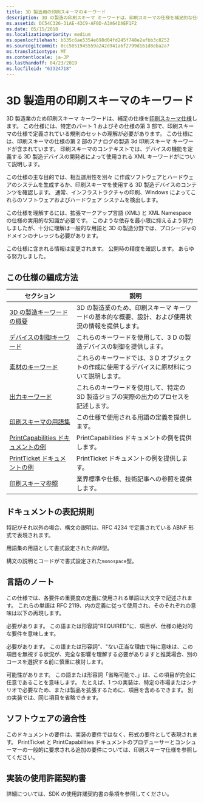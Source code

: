 ```yaml
---
title: 3D 製造用の印刷スキーマのキーワード
description: 3D の製造の印刷スキーマ キーワードは、印刷スキーマの仕様を補足的な仕様です。
ms.assetid: DC54C326-31AE-43C9-AF0D-A3A64DAEF1F2
ms.date: 05/15/2018
ms.localizationpriority: medium
ms.openlocfilehash: b535c6ae5354e698d04fd245f748e2afbb3c8252
ms.sourcegitcommit: 0cc5051945559a242d941a6f2799d161d8eba2a7
ms.translationtype: MT
ms.contentlocale: ja-JP
ms.lasthandoff: 04/23/2019
ms.locfileid: "63324718"
---
```

# <a name="print-schema-keywords-for-3d-manufacturing"></a>3D 製造用の印刷スキーマのキーワード


3D 製造業のため印刷スキーマ キーワードは、補足の仕様を[印刷スキーマ仕様](http://download.microsoft.com/download/d/e/c/deca6e6b-3e81-48e7-b7ef-6d92a547d03c/print-schema-spec-2-0.zip)します。 この仕様には、特定のパート 1 およびその仕様の第 3 部で、印刷スキーマの仕様で定義されている規則のセットの理解が必要があります。 この仕様には、印刷スキーマの仕様の第 2 部のアナログの製造 3d 印刷スキーマ キーワードが含まれています。 印刷スキーマのコンテキストでは、デバイスの機能を定義する 3D 製造デバイスの開発者によって使用される XML キーワードがについて説明します。

この仕様の主な目的では、相互運用性を別々 に作成ソフトウェアとハードウェアのシステムを生成するか、印刷スキーマを使用する 3D 製造デバイスのコンテンツを確認します。 通常、インフラストラクチャの印刷、Windows によってこれらのソフトウェアおよびハードウェア システムを検出します。

この仕様を理解するには、拡張マークアップ言語 (XML) と XML Namespace の仕様の実用的な知識が必要です。 このような依存を最小限に抑えるよう努力しましたが、十分に理解は一般的な用語と 3D の製造分野では、プロシージャのドメインのナレッジも必要があります。

この仕様に含まれる情報は変更されます。 公開時の精度を確認します。 あらゆる努力しました。

## <a name="how-this-specification-is-organized"></a>この仕様の編成方法


| セクション                                                                      | 説明                                                                                                |
|------------------------------------------------------------------------------|------------------------------------------------------------------------------------------------------------|
| [3D の製造キーワードの概要](3d-manufacturing-keywords-overview.md) | 3D の製造業のため、印刷スキーマ キーワードの基本的な概要、設計、および使用状況の情報を提供します。 |
| [デバイスの制御キーワード](device-control-keywords.md)                       | これらのキーワードを使用して、3 D の製造デバイスの制御を提供します。                               |
| [素材のキーワード](material-keywords.md)                                   | これらのキーワードでは、3 D オブジェクトの作成に使用するデバイスに原材料について説明します。                          |
| [出力キーワード](output-keywords.md)                                       | これらのキーワードを使用して、特定の 3D 製造ジョブの実際の出力のプロセスを記述します。          |
| [印刷スキーマの用語集](print-schema-glossary.md)                           | この仕様で使用される用語の定義を提供します。                                                 |
| [PrintCapabilities ドキュメントの例](example-printcapabilities-document.md) | PrintCapabilities ドキュメントの例を提供します。                                                            |
| [PrintTicket ドキュメントの例](example-printticket-document.md)             | PrintTicket ドキュメントの例を提供します。                                                                  |
| [印刷スキーマ参照](print-schema-references.md)                       | 業界標準や仕様、技術記事への参照を提供します。                         |


## <a name="document-conventions"></a>ドキュメントの表記規則


特記がそれ以外の場合、構文の説明は、RFC 4234 で定義されている ABNF 形式で表現されます。

用語集の用語として書式設定された*斜体*型。

構文の説明とコードがで書式設定された`monospace`型。

## <a name="language-notes"></a>言語のノート


この仕様では、各要件の重要度の定義に使用される単語は大文字で記述されます。 これらの単語は RFC 2119、内の定義に従って使用され、そのそれぞれの意味は以下の再現します。

必要があります。 この語または形容詞"REQUIRED"に、項目が、仕様の絶対的な要件を意味します。

必要があります。 この語または形容詞"、"ない正当な理由で特に意味は、この項目を無視する状況が、完全な影響を理解する必要がありますと推奨場合、別のコースを選択する前に慎重に検討します。

可能性があります。 この語または形容詞「省略可能で、」は、この項目が完全に任意であることを意味します。 たとえば、1 つの実装は、特定の市場またはシナリオで必要なため、または製品を拡張するために、項目を含めるできます。 別の実装では、同じ項目を省略できます。

## <a name="software-conformance"></a>ソフトウェアの適合性


このドキュメントの要件は、実装の要件ではなく、形式の要件として表現されます。 PrintTicket と PrintCapabilities ドキュメントのプロデューサーとコンシューマーの一般的に要求される追加の要件については、印刷スキーマ仕様を参照してください。

## <a name="implementation-license-agreement"></a>実装の使用許諾契約書


詳細については、SDK の使用許諾契約書の条項を参照してください。






